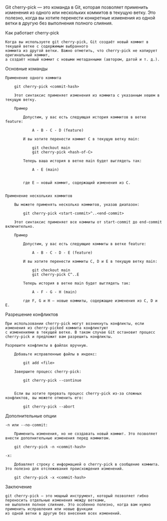 Git cherry-pick — это команда в Git, которая позволяет применить изменения из одного 
или нескольких коммитов в текущую ветку. Это полезно, когда вы хотите перенести конкретные изменения из одной ветки 
в другую без выполнения полного слияния.


Как работает cherry-pick

    Когда вы используете git cherry-pick, Git создаёт новый коммит в текущей ветке с содержимым выбранного 
    коммита из другой ветки. Важно отметить, что cherry-pick не копирует оригинальный коммит, 
    а создаёт новый коммит с новыми метаданными (автором, датой и т. д.).


Основные команды
    
    Применение одного коммита
        
        git cherry-pick <commit-hash>
    
        Этот синтаксис применяет изменения из коммита с указанным хешем в текущую ветку.
    
        Пример
        
            Допустим, у вас есть следующая история коммитов в ветке feature:
                
                A - B - C - D (feature)
                
            И вы хотите перенести коммит C в текущую ветку main:
                
                git checkout main
                git cherry-pick <hash-of-C>
    
            Теперь ваша история в ветке main будет выглядеть так:
                    
                A - E (main)
    
    
            где E — новый коммит, содержащий изменения из C.
    

    Применение нескольких коммитов

        Вы можете применять несколько коммитов, указав диапазон:
            
            git cherry-pick <start-commit>^..<end-commit>

        Этот синтаксис применяет все коммиты от start-commit до end-commit включительно.

        Пример
        
            Допустим, у вас есть следующие коммиты в ветке feature:
                
                A - B - C - D - E (feature)

            И вы хотите перенести коммиты C, D и E в текущую ветку main:
                
                git checkout main
                git cherry-pick C^..E

            Теперь история в ветке main будет выглядеть так:
                
                A - F - G - H (main)

            где F, G и H — новые коммиты, содержащие изменения из C, D и E.


Разрешение конфликтов

    При использовании cherry-pick могут возникнуть конфликты, если изменения из cherry-picked коммита конфликтуют 
    с изменениями в текущей ветке. В таком случае Git остановит процесс cherry-pick и предложит вам разрешить конфликты.

    Разрешите конфликты в файлах вручную.
    
        Добавьте исправленные файлы в индекс:
            
            git add <file>

        Завершите процесс cherry-pick:

            git cherry-pick --continue


        Если вы хотите прервать процесс cherry-pick из-за сложных конфликтов, вы можете отменить его:
            
            git cherry-pick --abort


Дополнительные опции

    -n или --no-commit: 
        
        Применить изменения, но не создавать новый коммит. Это позволяет внести дополнительные изменения перед коммитом.

        git cherry-pick -n <commit-hash>

    -x: 
    
        Добавляет строку с информацией о cherry-pick в сообщение коммита. Это полезно для отслеживания происхождения изменений.
        
        git cherry-pick -x <commit-hash>


Заключение

    git cherry-pick — это мощный инструмент, который позволяет гибко переносить отдельные изменения между ветками, 
    не выполняя полное слияние. Это особенно полезно, когда вам нужно применить исправления или новые функции 
    из одной ветки в другую без внесения всех изменений.


